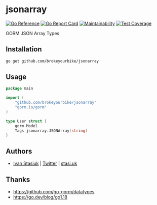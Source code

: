 # jsonarray

[![Go Reference](https://pkg.go.dev/badge/github.com/brokeyourbike/jsonarray.svg)](https://pkg.go.dev/github.com/brokeyourbike/jsonarray)
[![Go Report Card](https://goreportcard.com/badge/github.com/brokeyourbike/jsonarray)](https://goreportcard.com/report/github.com/brokeyourbike/jsonarray)
[![Maintainability](https://api.codeclimate.com/v1/badges/2e5b535a4edce1a5f803/maintainability)](https://codeclimate.com/github/brokeyourbike/jsonarray/maintainability)
[![Test Coverage](https://api.codeclimate.com/v1/badges/2e5b535a4edce1a5f803/test_coverage)](https://codeclimate.com/github/brokeyourbike/jsonarray/test_coverage)

GORM JSON Array Types

## Installation

```bash
go get github.com/brokeyourbike/jsonarray
```

## Usage

```go
package main

import (
    "github.com/brokeyourbike/jsonarray"
    "gorm.io/gorm"
)

type User struct {
    gorm.Model
    Tags jsonarray.JSONArray[string]
}
```

## Authors
- [Ivan Stasiuk](https://github.com/brokeyourbike) | [Twitter](https://twitter.com/brokeyourbike) | [stasi.uk](https://stasi.uk)

## Thanks

- https://github.com/go-gorm/datatypes
- https://go.dev/blog/go1.18
